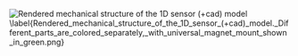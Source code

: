 ![Rendered mechanical structure of the 1D sensor (+cad) model \label{Rendered_mechanical_structure_of_the_1D_sensor_(+cad)_model._Different_parts_are_colored_separately,_with_universal_magnet_mount_shown_in_green.png}](./generated_images/border_Rendered_mechanical_structure_of_the_1D_sensor_(+cad)_model._Different_parts_are_colored_separately,_with_universal_magnet_mount_shown_in_green.png)

